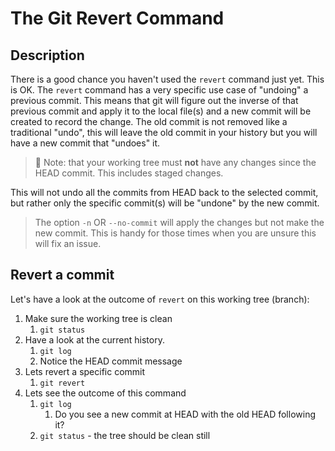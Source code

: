 # The Git Revert Command

## Description

There is a good chance you haven't used the `revert` command just yet. This is
OK. The `revert` command has a very specific use case of "undoing" a previous
commit. This means that git will figure out the inverse of that previous commit
and apply it to the local file(s) and a new commit will be created to record
the change. The old commit is not removed like a traditional "undo", this will
leave the old commit in your history but you will have a new commit that
"undoes" it.

> 🔵 Note: that your working tree must **not** have any changes since the HEAD
> commit. This includes staged changes.

This will not undo all the commits from HEAD back to the selected
commit, but rather only the specific commit(s) will be "undone" by the new
commit.

> The option `-n` OR `--no-commit` will apply the changes but not make the
> new commit. This is handy for those times when you are unsure this will fix
> an issue.

## Revert a commit

Let's have a look at the outcome of `revert` on this working tree (branch):

1. Make sure the working tree is clean
   1. `git status`
2. Have a look at the current history.
   1. `git log`
   2. Notice the HEAD commit message
3. Lets revert a specific commit
   1. `git revert`
4. Lets see the outcome of this command
   1. `git log`
      1. Do you see a new commit at HEAD with the old HEAD following it?
   2. `git status` - the tree should be clean still
